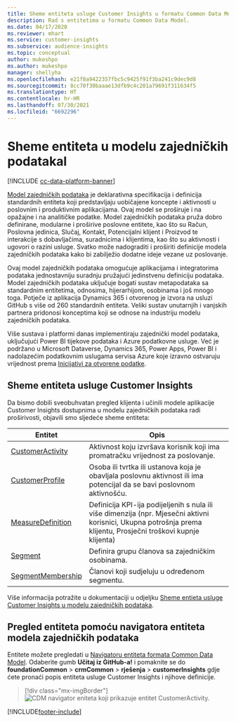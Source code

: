 ```yaml
---
title: Sheme entiteta usluge Customer Insights u formatu Common Data Model
description: Rad s entitetima u formatu Common Data Model.
ms.date: 04/17/2020
ms.reviewer: mhart
ms.service: customer-insights
ms.subservice: audience-insights
ms.topic: conceptual
author: mukeshpo
ms.author: mukeshpo
manager: shellyha
ms.openlocfilehash: e21f8a9422357fbc5c9425f91f3ba241c9dec9d8
ms.sourcegitcommit: 8cc70f30baaae13dfb9c4c201a79691f311634f5
ms.translationtype: HT
ms.contentlocale: hr-HR
ms.lasthandoff: 07/30/2021
ms.locfileid: "6692296"
---
```

# <a name="entity-schemas-in-common-data-model"></a>Sheme entiteta u modelu zajedničkih podatakal

[!INCLUDE [cc-data-platform-banner](../includes/cc-data-platform-banner.md)]

[Model zajedničkih podataka](/common-data-model/) je deklarativna specifikacija i definicija standardnih entiteta koji predstavljaju uobičajene koncepte i aktivnosti u poslovnim i produktivnim aplikacijama. Ovaj model se proširuje i na opažajne i na analitičke podatke. Model zajedničkih podataka pruža dobro definirane, modularne i proširive poslovne entitete, kao što su Račun, Poslovna jedinica, Slučaj, Kontakt, Potencijalni klijent i Proizvod te interakcije s dobavljačima, suradnicima i klijentima, kao što su aktivnosti i ugovori o razini usluge. Svatko može nadograditi i proširiti definicije modela zajedničkih podataka kako bi zabilježio dodatne ideje vezane uz poslovanje.

Ovaj model zajedničkih podataka omogućuje aplikacijama i integratorima podataka jednostavniju suradnju pružajući jedinstvenu definiciju podataka. Model zajedničkih podataka uključuje bogati sustav metapodataka sa standardnim entitetima, odnosima, hijerarhijom, osobinama i još mnogo toga. Potječe iz aplikacija Dynamics 365 i otvorenog je izvora na usluzi GitHub s više od 260 standardnih entiteta. Veliki sustav unutarnjih i vanjskih partnera pridonosi konceptima koji se odnose na industriju modelu zajedničkih podataka.

Više sustava i platformi danas implementiraju zajednički model podataka, uključujući Power BI tijekove podataka i Azure podatkovne usluge. Već je podržano u Microsoft Dataverse, Dynamics 365, Power Apps, Power BI i nadolazećim podatkovnim uslugama servisa Azure koje izravno ostvaruju vrijednost prema [Inicijativi za otvorene podatke](https://www.microsoft.com/open-data-initiative).

## <a name="customer-insights-entity-schemas"></a>Sheme entiteta usluge Customer Insights

Da bismo dobili sveobuhvatan pregled klijenta i učinili modele aplikacije Customer Insights dostupnima u modelu zajedničkih podataka radi proširivosti, objavili smo sljedeće sheme entiteta:

| Entitet | Opis |
|---------|---------|
|[CustomerActivity](/common-data-model/schema/core/applicationcommon/foundationcommon/crmcommon/solutions/customerinsights/customeractivity) | Aktivnost koju izvršava korisnik koji ima promatračku vrijednost za poslovanje. |
|[CustomerProfile](/common-data-model/schema/core/applicationcommon/foundationcommon/crmcommon/solutions/customerinsights/customerprofile) | Osoba ili tvrtka ili ustanova koja je obavljala poslovnu aktivnost ili ima potencijal da se bavi poslovnom aktivnošću. |
|[MeasureDefinition](/common-data-model/schema/core/applicationcommon/foundationcommon/crmcommon/solutions/customerinsights/measuredefinition) | Definicija KPI-ija podijeljenih s nula ili više dimenzija (npr. Mjesečni aktivni korisnici, Ukupna potrošnja prema klijentu, Prosječni troškovi kupnje klijenta) |
|[Segment](/common-data-model/schema/core/applicationcommon/foundationcommon/crmcommon/solutions/customerinsights/segment) | Definira grupu članova sa zajedničkim osobinama. |
|[SegmentMembership](/common-data-model/schema/core/applicationcommon/foundationcommon/crmcommon/solutions/customerinsights/segmentmembership) | Članovi koji sudjeluju u određenom segmentu. |

Više informacija potražite u dokumentaciji u odjeljku [Sheme entieta usluge Customer Insights u modelu zajedničkih podataka](/common-data-model/schema/core/applicationcommon/foundationcommon/crmcommon/solutions/customerinsights/overview).

## <a name="view-entities-using-the-common-data-model-entity-navigator"></a>Pregled entiteta pomoću navigatora entiteta modela zajedničkih podataka

Entitete možete pregledati u [Navigatoru entiteta formata Common Data Model](https://microsoft.github.io/CDM/). Odaberite gumb **Učitaj iz GitHub-a!** i pomaknite se do **foundationCommon** > **crmCommon** > **rješenja** > **customerInsights** gdje ćete pronaći popis entiteta usluge Customer Insights i njihove definicije.
> [!div class="mx-imgBorder"]
> ![CDM navigator eniteta koji prikazuje entitet CustomerActivity.](media/CDM-entity-navigator.png "CDM navigator eniteta koji prikazuje entitet CustomerActivity")


[!INCLUDE[footer-include](../includes/footer-banner.md)]